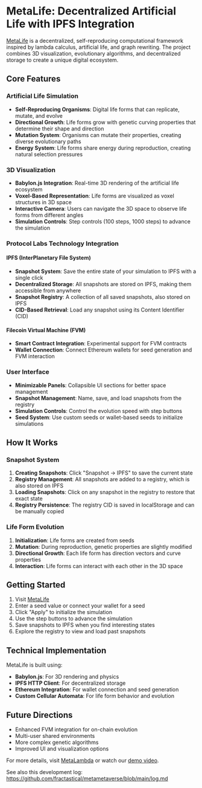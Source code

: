 # MetaLife: Decentralized Artificial Life with IPFS Integration

[MetaLife](https://metalambda.org/modularmetalife.html) is a decentralized, self-reproducing computational framework inspired by lambda calculus, artificial life, and graph rewriting. The project combines 3D visualization, evolutionary algorithms, and decentralized storage to create a unique digital ecosystem.

## Core Features

### Artificial Life Simulation
- **Self-Reproducing Organisms**: Digital life forms that can replicate, mutate, and evolve
- **Directional Growth**: Life forms grow with genetic curving properties that determine their shape and direction
- **Mutation System**: Organisms can mutate their properties, creating diverse evolutionary paths
- **Energy System**: Life forms share energy during reproduction, creating natural selection pressures

### 3D Visualization
- **Babylon.js Integration**: Real-time 3D rendering of the artificial life ecosystem
- **Voxel-Based Representation**: Life forms are visualized as voxel structures in 3D space
- **Interactive Camera**: Users can navigate the 3D space to observe life forms from different angles
- **Simulation Controls**: Step controls (100 steps, 1000 steps) to advance the simulation

### Protocol Labs Technology Integration

#### IPFS (InterPlanetary File System)
- **Snapshot System**: Save the entire state of your simulation to IPFS with a single click
- **Decentralized Storage**: All snapshots are stored on IPFS, making them accessible from anywhere
- **Snapshot Registry**: A collection of all saved snapshots, also stored on IPFS
- **CID-Based Retrieval**: Load any snapshot using its Content Identifier (CID)

#### Filecoin Virtual Machine (FVM)
- **Smart Contract Integration**: Experimental support for FVM contracts
- **Wallet Connection**: Connect Ethereum wallets for seed generation and FVM interaction

### User Interface
- **Minimizable Panels**: Collapsible UI sections for better space management
- **Snapshot Management**: Name, save, and load snapshots from the registry
- **Simulation Controls**: Control the evolution speed with step buttons
- **Seed System**: Use custom seeds or wallet-based seeds to initialize simulations

## How It Works

### Snapshot System
1. **Creating Snapshots**: Click "Snapshot → IPFS" to save the current state
2. **Registry Management**: All snapshots are added to a registry, which is also stored on IPFS
3. **Loading Snapshots**: Click on any snapshot in the registry to restore that exact state
4. **Registry Persistence**: The registry CID is saved in localStorage and can be manually copied

### Life Form Evolution
1. **Initialization**: Life forms are created from seeds
2. **Mutation**: During reproduction, genetic properties are slightly modified
3. **Directional Growth**: Each life form has direction vectors and curve properties
4. **Interaction**: Life forms can interact with each other in the 3D space

## Getting Started

1. Visit [MetaLife](https://metalambda.org/modularmetalife.html)
2. Enter a seed value or connect your wallet for a seed
3. Click "Apply" to initialize the simulation
4. Use the step buttons to advance the simulation
5. Save snapshots to IPFS when you find interesting states
6. Explore the registry to view and load past snapshots

## Technical Implementation

MetaLife is built using:
- **Babylon.js**: For 3D rendering and physics
- **IPFS HTTP Client**: For decentralized storage
- **Ethereum Integration**: For wallet connection and seed generation
- **Custom Cellular Automata**: For life form behavior and evolution

## Future Directions

- Enhanced FVM integration for on-chain evolution
- Multi-user shared environments
- More complex genetic algorithms
- Improved UI and visualization options

For more details, visit [MetaLambda](https://metalambda.org/modularmetalife.html) or watch our [demo video](https://youtu.be/HhNnnKV-h_Q).

See also this development log: https://github.com/fractastical/metametaverse/blob/main/log.md
